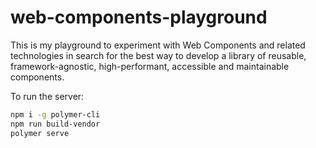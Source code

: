 # web-components-playground

This is my playground to experiment with Web Components and related technologies in search for the best way to develop a library of reusable, framework-agnostic, high-performant, accessible and maintainable components.

To run the server:

```sh
npm i -g polymer-cli
npm run build-vendor
polymer serve
```
